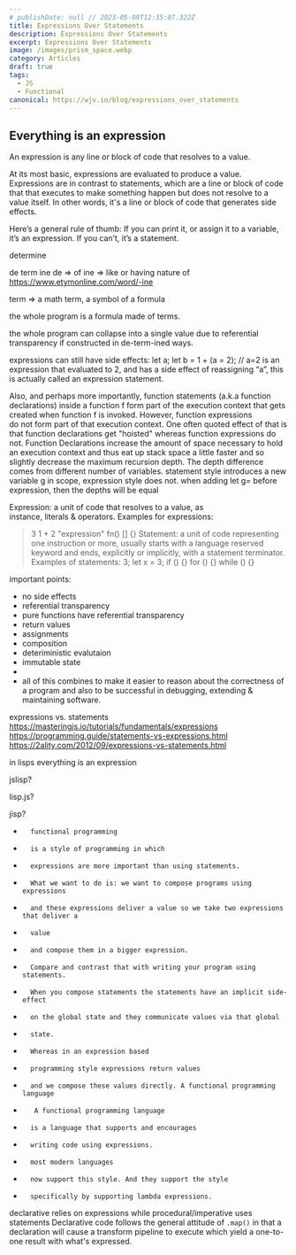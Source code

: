 ```yaml
---
# publishDate: null // 2023-05-09T12:35:07.322Z
title: Expressions Over Statements
description: Expressions Over Statements
excerpt: Expressions Over Statements
image: /images/prism_space.webp
category: Articles
draft: true
tags:
  - JS
  - Functional
canonical: https://wjv.io/blog/expressions_over_statements
---
```


## Everything is an expression

An expression is any line or block of code that resolves to a value.

At its most basic, expressions are evaluated to produce a value. Expressions are in contrast to statements, which are a line or block of code that that executes to make something happen but does not resolve to a value itself. In other words, it's a line or block of code that generates side effects.

Here’s a general rule of thumb: If you can print it, or assign it to a variable, it’s an expression. If you can’t, it’s a statement.

determine

de term ine 
de => of
ine => like or having nature of https://www.etymonline.com/word/-ine

term => a math term, a symbol of a formula

the whole program is a formula made of terms.

the whole program can collapse into a single value due to referential transparency if constructed in de-term-ined ways.

expressions can still have side effects:
let a;
let b = 1 + (a = 2); // a=2 is an expression that evaluated to 2, and has a side effect of reassigning “a”, this is actually called an expression statement.

Also, and perhaps more importantly, function statements (a.k.a function declarations) inside a function f form part of the execution context that gets created when function f is invoked. However, function expressions do not form part of that execution context.
One often quoted effect of that is that function declarations get "hoisted" whereas function expressions do not. Function Declarations increase the amount of space necessary to hold an execution context and thus eat up stack space a little faster and so slightly decrease the maximum recursion depth. The depth difference comes from different number of variables. statement style introduces a new variable g in scope, expression style does not. when adding let g= before expression, then the depths will be equal

Expression: a unit of code that resolves to a value, as instance, literals & operators. Examples for expressions:
> 3
> 1 + 2
> "expression"
> fn()
> []
> {}
Statement: a unit of code representing one instruction or more, usually starts with a language reserved keyword and ends, explicitly or implicitly, with a statement terminator. Examples of statements:
> 3;
> let x = 3;
> if () {}
> for () {}
> while () {}


important points:
- no side effects
- referential transparency
- pure functions have referential transparency
- return values
- assignments
- composition
- deteriministic evalutaion
- immutable state
- 
- all of this combines to make it easier to reason about the correctness of a program and also to be successful in debugging, extending & maintaining software.



expressions vs. statements
https://masteringjs.io/tutorials/fundamentals/expressions
https://programming.guide/statements-vs-expressions.html
https://2ality.com/2012/09/expressions-vs-statements.html

in lisps everything is an expression


jslisp?

lisp.js?

jisp?

* 		functional programming
* 		is a style of programming in which
* 		expressions are more important than using statements.
* 		What we want to do is: we want to compose programs using expressions
* 		and these expressions deliver a value so we take two expressions that deliver a
* 		value
* 		and compose them in a bigger expression.
* 		Compare and contrast that with writing your program using statements.
* 		When you compose statements the statements have an implicit side-effect
* 		on the global state and they communicate values via that global
* 		state.
* 		Whereas in an expression based
* 		programming style expressions return values
* 		and we compose these values directly. A functional programming language
* 		 A functional programming language
* 		is a language that supports and encourages
* 		writing code using expressions.
* 		most modern languages
* 		now support this style. And they support the style
* 		specifically by supporting lambda expressions.


declarative relies on expressions while procedural/imperative uses statements
Declarative code follows the general attitude of `.map()` in that a declaration will cause a transform pipeline to execute which yield a one-to-one result with what's expressed.
